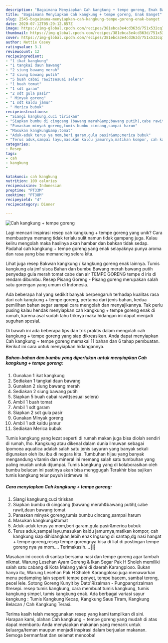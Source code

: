 ```yaml
---
description: "Bagaimana Menyiapkan Cah kangkung + tempe goreng, Enak Banget"
title: "Bagaimana Menyiapkan Cah kangkung + tempe goreng, Enak Banget"
slug: 2545-bagaimana-menyiapkan-cah-kangkung-tempe-goreng-enak-banget
date: 2020-07-12T05:29:12.857Z
image: https://img-global.cpcdn.com/recipes/381ebca3e4cd363d/751x532cq70/cah-kangkung-tempe-goreng-foto-resep-utama.jpg
thumbnail: https://img-global.cpcdn.com/recipes/381ebca3e4cd363d/751x532cq70/cah-kangkung-tempe-goreng-foto-resep-utama.jpg
cover: https://img-global.cpcdn.com/recipes/381ebca3e4cd363d/751x532cq70/cah-kangkung-tempe-goreng-foto-resep-utama.jpg
author: Nettie Casey
ratingvalue: 3.1
reviewcount: 12
recipeingredient:
- "1 ikat kangkung"
- "1 tangkai daun bawang"
- "2 siung bawang merah"
- "2 siung bawang putih"
- "5 buah cabai rawitsesuai selera"
- "1 buah tomat"
- "1 sdt garam"
- "2 sdt gula pasir"
- " Minyak goreng"
- "1 sdt kaldu jamur"
- " Merica bubuk"
recipeinstructions:
- "Siangi kangkung,cuci tiriskan"
- "Siapkan bumbu di cingcang (bawang merah&amp;bawang putih),cabe rawit,daun bawang tomat"
- "Panaskan minyak goreng,tumis bumbu cincang,sampai harum"
- "Masukan kangkung&amp;tomat"
- "Aduk-aduk terus ya mom,beri garam,gula pasir&amp;merica bubuk"
- "Terus aduk,sampai layu,masukan kaldu jamurnya,matikan kompor, cah kangkung siap dihidangkan,lebih enak lngsung di santap,dg nasi hangat + tempe goreng,resep tempe gorengnya bisa di liat di postingan tempe goreng nya ya mom.... Terimakasih....🙏🙏"
categories:
- Resep
tags:
- cah
- kangkung
- 

katakunci: cah kangkung  
nutrition: 100 calories
recipecuisine: Indonesian
preptime: "PT33M"
cooktime: "PT38M"
recipeyield: "4"
recipecategory: Dinner

---
```



![Cah kangkung + tempe goreng](https://img-global.cpcdn.com/recipes/381ebca3e4cd363d/751x532cq70/cah-kangkung-tempe-goreng-foto-resep-utama.jpg)

Lagi mencari inspirasi resep cah kangkung + tempe goreng yang unik? Cara membuatnya memang tidak terlalu sulit namun tidak gampang juga. Kalau keliru mengolah maka hasilnya akan hambar dan bahkan tidak sedap. Padahal cah kangkung + tempe goreng yang enak selayaknya punya aroma dan rasa yang bisa memancing selera kita.

Lihat juga resep Bakwan kangkung / kangkung goreng enak lainnya. Tumis kangkung ala jmf sisca Bahan dan bumbu Bawang merah bawang putih penyedap gula merah tomat cabe dan air TEMPE GORENG tempe d iris di rendam dibumbu. Resep Pisang Goreng - Pisang goreng merupakan salah satu gorengan yang umum di Indonesia.

Ada beberapa hal yang sedikit banyak berpengaruh terhadap kualitas rasa dari cah kangkung + tempe goreng, pertama dari jenis bahan, kedua pemilihan bahan segar sampai cara mengolah dan menyajikannya. Tak perlu pusing kalau hendak menyiapkan cah kangkung + tempe goreng enak di rumah, karena asal sudah tahu triknya maka hidangan ini dapat menjadi suguhan spesial.


Di bawah ini ada beberapa tips dan trik praktis dalam mengolah cah kangkung + tempe goreng yang siap dikreasikan. Anda dapat menyiapkan Cah kangkung + tempe goreng memakai 11 bahan dan 6 tahap pembuatan. Berikut ini cara untuk menyiapkan hidangannya.

<!--inarticleads1-->

##### Bahan-bahan dan bumbu yang diperlukan untuk menyiapkan Cah kangkung + tempe goreng:

1. Gunakan 1 ikat kangkung
1. Sediakan 1 tangkai daun bawang
1. Gunakan 2 siung bawang merah
1. Sediakan 2 siung bawang putih
1. Siapkan 5 buah cabai rawit(sesuai selera)
1. Ambil 1 buah tomat
1. Ambil 1 sdt garam
1. Siapkan 2 sdt gula pasir
1. Gunakan  Minyak goreng
1. Ambil 1 sdt kaldu jamur
1. Sediakan  Merica bubuk


Tumis kangkung yang lezat seperti di rumah makan juga bisa diolah sendiri di rumah, lho. Kangkung atau dikenal dalam dunia ilmuwan sebagai Ipomoea aquatica adalah salah satu jenis sayuran yang banyak sekali digunakan oleh ibu ibu di negara kita. Tumbuhan hijau yang banyak mengandung vitamin dan mineral ini memang salah satu tumbuhan yang paling mudah untuk dijumpai. Tumis kangkung yang di kolaborasikan oleh bumbu belacan ini pastinya akan bisa menggugah Terakhir bisa sajikan tumis kangkung telur puyuh istimewa ini. 

<!--inarticleads2-->

##### Cara menyiapkan Cah kangkung + tempe goreng:

1. Siangi kangkung,cuci tiriskan
1. Siapkan bumbu di cingcang (bawang merah&amp;bawang putih),cabe rawit,daun bawang tomat
1. Panaskan minyak goreng,tumis bumbu cincang,sampai harum
1. Masukan kangkung&amp;tomat
1. Aduk-aduk terus ya mom,beri garam,gula pasir&amp;merica bubuk
1. Terus aduk,sampai layu,masukan kaldu jamurnya,matikan kompor, cah kangkung siap dihidangkan,lebih enak lngsung di santap,dg nasi hangat + tempe goreng,resep tempe gorengnya bisa di liat di postingan tempe goreng nya ya mom.... Terimakasih....🙏🙏


Masakan ini cocok di santap bersama nasi dan tempe goreng agar tambah nikmat. Warung Lesehan Ayam Goreng &amp; Ikan Segar Pak H Sholeh memiliki salah satu cabang di Kota Malang yakni di daerah Karangploso. Bukan hanya itu, Warung Lesehan Pak H Sholeh Karangploso juga menawarkan menu pedamping lain seperti tempe penyet, tempe bacem, sambal terong, pecel lele. Sotong Goreng Kunyit by Dato&#39;Rizalman - Pungpangrizalman #resepi. resep tumis kangkung, cara membuat tumis kangkung, tumis kangkung simpel, tumis kangkung enak. Ada berbagai variasi sayur kangkung : Tumis Kangkung Kecap, Kangkung Saus Tiram, Kangkung Belacan / Cah Kangkung Terasi. 

Terima kasih telah menggunakan resep yang kami tampilkan di sini. Harapan kami, olahan Cah kangkung + tempe goreng yang mudah di atas dapat membantu Anda menyiapkan makanan yang menarik untuk keluarga/teman maupun menjadi inspirasi dalam berjualan makanan. Semoga bermanfaat dan selamat mencoba!
